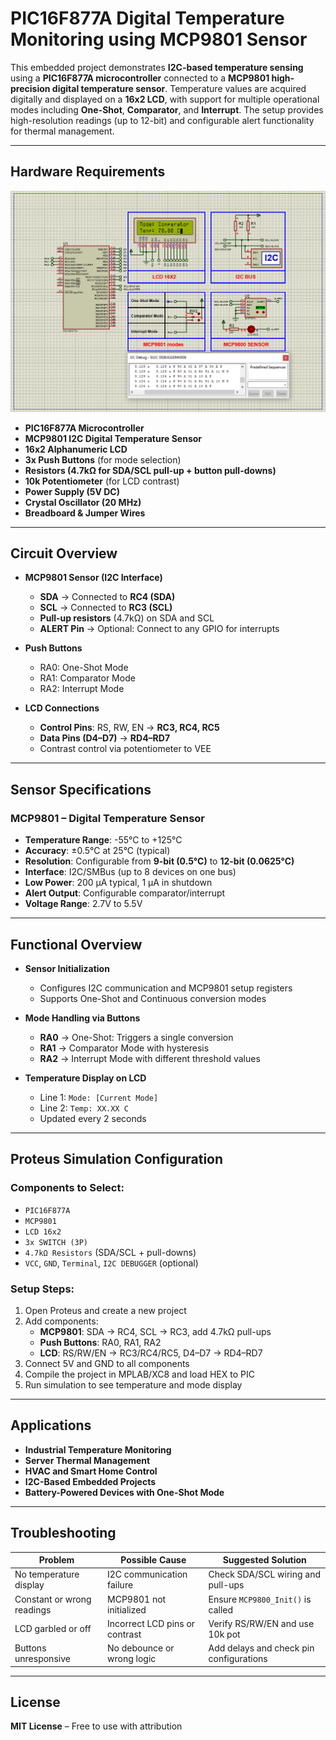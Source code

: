 # PIC16F877A Digital Temperature Monitoring using MCP9801 Sensor

This embedded project demonstrates **I2C-based temperature sensing** using a **PIC16F877A microcontroller** connected to a **MCP9801 high-precision digital temperature sensor**. Temperature values are acquired digitally and displayed on a **16x2 LCD**, with support for multiple operational modes including **One-Shot**, **Comparator**, and **Interrupt**. The setup provides high-resolution readings (up to 12-bit) and configurable alert functionality for thermal management.

---

## Hardware Requirements  
![PIC16F877A MCP9801 Circuit](circuit.png)

- **PIC16F877A Microcontroller**  
- **MCP9801 I2C Digital Temperature Sensor**  
- **16x2 Alphanumeric LCD**  
- **3x Push Buttons** (for mode selection)  
- **Resistors (4.7kΩ for SDA/SCL pull-up + button pull-downs)**  
- **10k Potentiometer** (for LCD contrast)  
- **Power Supply (5V DC)**  
- **Crystal Oscillator (20 MHz)**  
- **Breadboard & Jumper Wires**

---

## Circuit Overview

- **MCP9801 Sensor (I2C Interface)**  
  - **SDA** → Connected to **RC4 (SDA)**  
  - **SCL** → Connected to **RC3 (SCL)**  
  - **Pull-up resistors** (4.7kΩ) on SDA and SCL  
  - **ALERT Pin** → Optional: Connect to any GPIO for interrupts

- **Push Buttons**  
  - RA0: One-Shot Mode  
  - RA1: Comparator Mode  
  - RA2: Interrupt Mode

- **LCD Connections**  
  - **Control Pins**: RS, RW, EN → **RC3, RC4, RC5**  
  - **Data Pins (D4–D7)** → **RD4–RD7**  
  - Contrast control via potentiometer to VEE

---

## Sensor Specifications

### MCP9801 – Digital Temperature Sensor

- **Temperature Range**: -55°C to +125°C  
- **Accuracy**: ±0.5°C at 25°C (typical)  
- **Resolution**: Configurable from **9-bit (0.5°C)** to **12-bit (0.0625°C)**  
- **Interface**: I2C/SMBus (up to 8 devices on one bus)  
- **Low Power**: 200 μA typical, 1 μA in shutdown  
- **Alert Output**: Configurable comparator/interrupt  
- **Voltage Range**: 2.7V to 5.5V

---

## Functional Overview

- **Sensor Initialization**  
  - Configures I2C communication and MCP9801 setup registers  
  - Supports One-Shot and Continuous conversion modes  

- **Mode Handling via Buttons**  
  - **RA0** → One-Shot: Triggers a single conversion  
  - **RA1** → Comparator Mode with hysteresis  
  - **RA2** → Interrupt Mode with different threshold values  

- **Temperature Display on LCD**  
  - Line 1: `Mode: [Current Mode]`  
  - Line 2: `Temp: XX.XX C`  
  - Updated every 2 seconds

---

## Proteus Simulation Configuration

### Components to Select:
- `PIC16F877A`  
- `MCP9801`  
- `LCD 16x2`  
- `3x SWITCH (3P)`  
- `4.7kΩ Resistors` (SDA/SCL + pull-downs)  
- `VCC`, `GND`, `Terminal`, `I2C DEBUGGER` (optional)

### Setup Steps:
1. Open Proteus and create a new project  
2. Add components:
   - **MCP9801**: SDA → RC4, SCL → RC3, add 4.7kΩ pull-ups  
   - **Push Buttons**: RA0, RA1, RA2  
   - **LCD**: RS/RW/EN → RC3/RC4/RC5, D4–D7 → RD4–RD7  
3. Connect 5V and GND to all components  
4. Compile the project in MPLAB/XC8 and load HEX to PIC  
5. Run simulation to see temperature and mode display  

---

## Applications

- **Industrial Temperature Monitoring**  
- **Server Thermal Management**  
- **HVAC and Smart Home Control**  
- **I2C-Based Embedded Projects**  
- **Battery-Powered Devices with One-Shot Mode**

---

## Troubleshooting

| Problem                     | Possible Cause                   | Suggested Solution                    |
|-----------------------------|----------------------------------|----------------------------------------|
| No temperature display      | I2C communication failure        | Check SDA/SCL wiring and pull-ups      |
| Constant or wrong readings  | MCP9801 not initialized          | Ensure `MCP9800_Init()` is called      |
| LCD garbled or off          | Incorrect LCD pins or contrast   | Verify RS/RW/EN and use 10k pot        |
| Buttons unresponsive        | No debounce or wrong logic       | Add delays and check pin configurations|

---

## License  
**MIT License** – Free to use with attribution  
